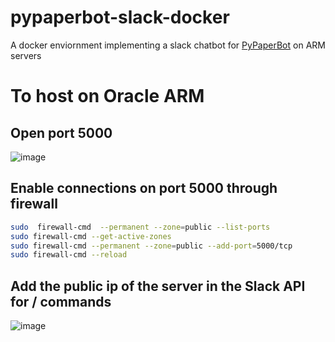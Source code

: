 # pypaperbot-slack-docker
A docker enviornment implementing a slack chatbot for [PyPaperBot](https://github.com/ferru97/PyPaperBot) on ARM servers 


# To host on Oracle ARM

## Open port 5000
![image](https://user-images.githubusercontent.com/6279035/183801116-49ca2392-4ff2-418d-a8b0-21acaf3321ae.png)

## Enable connections on port 5000 through firewall

```bash
sudo  firewall-cmd  --permanent --zone=public --list-ports
sudo firewall-cmd --get-active-zones
sudo firewall-cmd --permanent --zone=public --add-port=5000/tcp
sudo firewall-cmd --reload
```

## Add the public ip of the server in the Slack API for / commands

![image](https://user-images.githubusercontent.com/6279035/183801561-a218404a-27df-4766-bc75-2299eec4b2f6.png)
